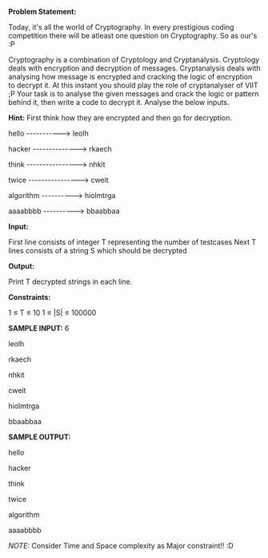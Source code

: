 **Problem Statement:**

Today, it's all the world of Cryptography. In every prestigious coding competition there will be atleast one question on Cryptography. So as our's :P

Cryptography is a combination of Cryptology and Cryptanalysis. Cryptology deals with encryption and decryption of messages. Cryptanalysis deals with analysing how message is encrypted and cracking the logic of encryption to decrypt it. At this instant you should play the role of cryptanalyser of VIIT ;P Your task is to analyse the given messages and crack the logic or pattern behind it, then write a code to decrypt it. Analyse the below inputs.

**Hint:**
First think how they are encrypted and then go for decryption.

hello -----------> leolh

hacker --------------> rkaech

think ----------------> nhkit

twice ----------------> cweit

algorithm ----------> hiolmtrga

aaaabbbb ----------> bbaabbaa

**Input:**

First line consists of integer T representing the number of testcases
Next T lines consists of a string S which should be decrypted

**Output:**

Print T decrypted strings in each line.

**Constraints:**

1 ≤ T ≤ 10
1 ≤ |S| ≤ 100000

**SAMPLE INPUT:**
6

leolh

rkaech

nhkit

cweit

hiolmtrga

bbaabbaa

**SAMPLE OUTPUT:**

hello

hacker

think

twice

algorithm

aaaabbbb

*_NOTE:_* Consider Time and Space complexity as Major constraint!! :D
